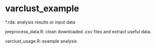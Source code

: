 # varclust_example


*.rda: analysis results or input data

preprocess_data.R: clean downloaded .csv files and extract useful data.

varclust_usage.R: example analysis
